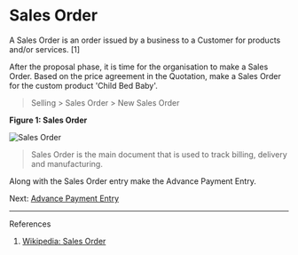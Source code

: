 # Sales Order

<p class="lead"> A Sales Order is an order issued by a business to a Customer for products and/or services. [1]</p>

After the proposal phase, it is time for the organisation to make a Sales Order. Based on the price agreement in the Quotation, make a Sales Order for the custom product 'Child Bed Baby'.

> Selling > Sales Order > New Sales Order

__Figure 1: Sales Order__

![Sales Order](/assets/manual_erpnext_com/old_images/erpnext/e-t-o-sales-order-childbed.png)

> Sales Order is the main document that is used to track billing, delivery and manufacturing.

Along with the Sales Order entry make the Advance Payment Entry.

Next: [Advance Payment Entry](/contents/guide-books/engineer-to-order/advance-payment-entry)


---
References

1. [Wikipedia: Sales Order](http://en.wikipedia.org/wiki/Sales_order)
